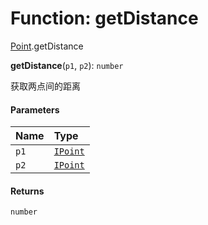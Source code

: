 # Function: getDistance

[Point](/en/auto-docs/fixed-layout-editor/modules/Point.md).getDistance

**getDistance**(`p1`, `p2`): `number`

获取两点间的距离

#### Parameters

| Name | Type |
| :------ | :------ |
| `p1` | [`IPoint`](/en/auto-docs/fixed-layout-editor/interfaces/IPoint.md) |
| `p2` | [`IPoint`](/en/auto-docs/fixed-layout-editor/interfaces/IPoint.md) |

#### Returns

`number`
